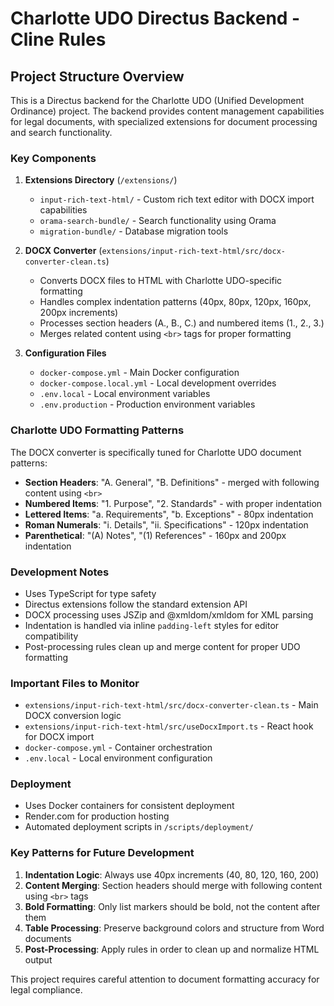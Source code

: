 # Charlotte UDO Directus Backend - Cline Rules

## Project Structure Overview

This is a Directus backend for the Charlotte UDO (Unified Development Ordinance) project. The backend provides content management capabilities for legal documents, with specialized extensions for document processing and search functionality.

### Key Components

1. **Extensions Directory** (`/extensions/`)
   - `input-rich-text-html/` - Custom rich text editor with DOCX import capabilities
   - `orama-search-bundle/` - Search functionality using Orama
   - `migration-bundle/` - Database migration tools

2. **DOCX Converter** (`extensions/input-rich-text-html/src/docx-converter-clean.ts`)
   - Converts DOCX files to HTML with Charlotte UDO-specific formatting
   - Handles complex indentation patterns (40px, 80px, 120px, 160px, 200px increments)
   - Processes section headers (A., B., C.) and numbered items (1., 2., 3.)
   - Merges related content using `<br>` tags for proper formatting

3. **Configuration Files**
   - `docker-compose.yml` - Main Docker configuration
   - `docker-compose.local.yml` - Local development overrides
   - `.env.local` - Local environment variables
   - `.env.production` - Production environment variables

### Charlotte UDO Formatting Patterns

The DOCX converter is specifically tuned for Charlotte UDO document patterns:

- **Section Headers**: "A. General", "B. Definitions" - merged with following content using `<br>`
- **Numbered Items**: "1. Purpose", "2. Standards" - with proper indentation
- **Lettered Items**: "a. Requirements", "b. Exceptions" - 80px indentation
- **Roman Numerals**: "i. Details", "ii. Specifications" - 120px indentation
- **Parenthetical**: "(A) Notes", "(1) References" - 160px and 200px indentation

### Development Notes

- Uses TypeScript for type safety
- Directus extensions follow the standard extension API
- DOCX processing uses JSZip and @xmldom/xmldom for XML parsing
- Indentation is handled via inline `padding-left` styles for editor compatibility
- Post-processing rules clean up and merge content for proper UDO formatting

### Important Files to Monitor

- `extensions/input-rich-text-html/src/docx-converter-clean.ts` - Main DOCX conversion logic
- `extensions/input-rich-text-html/src/useDocxImport.ts` - React hook for DOCX import
- `docker-compose.yml` - Container orchestration
- `.env.local` - Local environment configuration

### Deployment

- Uses Docker containers for consistent deployment
- Render.com for production hosting
- Automated deployment scripts in `/scripts/deployment/`

### Key Patterns for Future Development

1. **Indentation Logic**: Always use 40px increments (40, 80, 120, 160, 200)
2. **Content Merging**: Section headers should merge with following content using `<br>` tags
3. **Bold Formatting**: Only list markers should be bold, not the content after them
4. **Table Processing**: Preserve background colors and structure from Word documents
5. **Post-Processing**: Apply rules in order to clean up and normalize HTML output

This project requires careful attention to document formatting accuracy for legal compliance.
